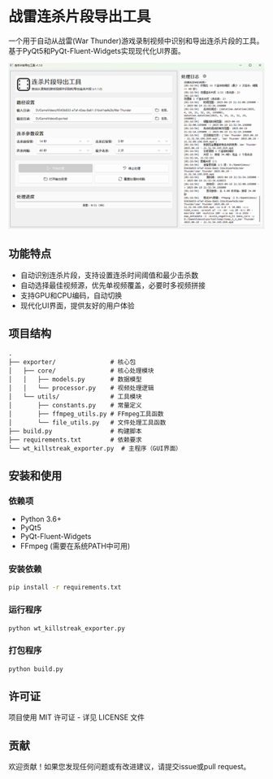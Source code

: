 # 战雷连杀片段导出工具

一个用于自动从战雷(War Thunder)游戏录制视频中识别和导出连杀片段的工具。基于PyQt5和PyQt-Fluent-Widgets实现现代化UI界面。

![主界面](./doc/4c424365-194d-40a9-84fa-6652131bccbb.png)

## 功能特点

- 自动识别连杀片段，支持设置连杀时间阈值和最少击杀数
- 自动选择最佳视频源，优先单视频覆盖，必要时多视频拼接
- 支持GPU和CPU编码，自动切换
- 现代化UI界面，提供友好的用户体验

## 项目结构

```
.
├── exporter/               # 核心包
│   ├── core/               # 核心处理模块
│   │   ├── models.py       # 数据模型
│   │   └── processor.py    # 视频处理逻辑
│   └── utils/              # 工具模块
│       ├── constants.py    # 常量定义
│       ├── ffmpeg_utils.py # FFmpeg工具函数
│       └── file_utils.py   # 文件处理工具函数
├── build.py                # 构建脚本
├── requirements.txt        # 依赖要求
└── wt_killstreak_exporter.py  # 主程序（GUI界面）
```

## 安装和使用

### 依赖项

- Python 3.6+
- PyQt5
- PyQt-Fluent-Widgets
- FFmpeg (需要在系统PATH中可用)

### 安装依赖

```bash
pip install -r requirements.txt
```

### 运行程序

```bash
python wt_killstreak_exporter.py
```

### 打包程序

```bash
python build.py
```

## 许可证

项目使用 MIT 许可证 - 详见 LICENSE 文件

## 贡献

欢迎贡献！如果您发现任何问题或有改进建议，请提交issue或pull request。

